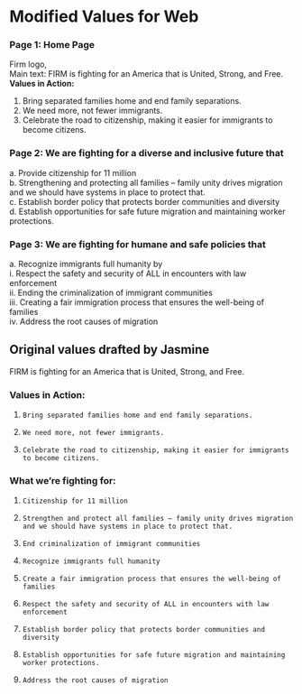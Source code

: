#  Modified Values for Web 

### Page 1: Home Page
Firm logo,  
Main text: FIRM is fighting for an America that is United, Strong, and Free.  
**Values in Action:**  
1.    Bring separated families home and end family separations.  
2.    We need more, not fewer immigrants.  
3.    Celebrate the road to citizenship, making it easier for immigrants to become citizens.  
 
### Page 2: We are fighting for a diverse and inclusive future that  
a.    Provide citizenship for 11 million  
b.    Strengthening  and protecting all families – family unity drives migration and we should have systems in place to protect that.  
c.     Establish border policy that protects border communities and diversity  
d.    Establish opportunities for safe future migration and maintaining worker protections.  

### Page 3: We are fighting for humane and safe policies that  
a.    Recognize immigrants full humanity by  
i.      Respect the safety and security of ALL in encounters with law enforcement  
ii.     Ending the criminalization of immigrant communities  
iii.    Creating a fair immigration process that ensures the well-being of families  
iv.   Address the root causes of migration  
 
## Original values drafted by Jasmine  
 
FIRM is fighting for an America that is United, Strong, and Free.  
 
### Values in Action:
1.     Bring separated families home and end family separations.
2.     We need more, not fewer immigrants.
3.     Celebrate the road to citizenship, making it easier for immigrants to become citizens.
 
### What we’re fighting for:  
1.     Citizenship for 11 million  
2.     Strengthen and protect all families – family unity drives migration and we should have systems in place to protect that.  
3.     End criminalization of immigrant communities  
4.     Recognize immigrants full humanity  
5.     Create a fair immigration process that ensures the well-being of families  
6.     Respect the safety and security of ALL in encounters with law enforcement  
7.     Establish border policy that protects border communities and diversity  
8.     Establish opportunities for safe future migration and maintaining worker protections.  
9.     Address the root causes of migration  
 
  
 

